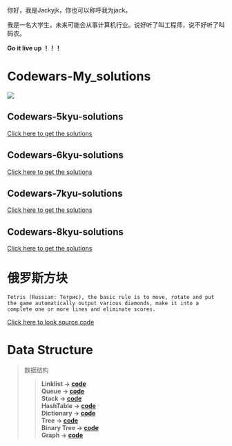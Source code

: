 你好，我是Jackyjk，你也可以称呼我为jack。

我是一名大学生，未来可能会从事计算机行业。说好听了叫工程师，说不好听了叫码农。

<strong>Go it live up ！！！</strong>

# Codewars-My_solutions
![](https://www.codewars.com/users/Jackyjk/badges/large) 
## Codewars-5kyu-solutions
[Click here to get the solutions](https://github.com/Jackyjk/MyDemo/tree/master/Mydemo/codewars/5kyu-solved)
## Codewars-6kyu-solutions
[Click here to get the solutions](https://github.com/Jackyjk/MyDemo/tree/master/Mydemo/codewars/6kyu-solved)
## Codewars-7kyu-solutions
[Click here to get the solutions](https://github.com/Jackyjk/MyDemo/tree/master/Mydemo/codewars/7kyu-solved)
## Codewars-8kyu-solutions
[Click here to get the solutions](https://github.com/Jackyjk/MyDemo/tree/master/Mydemo/codewars/8kyu-solved)

# 俄罗斯方块
    Tetris (Russian: Тетрис), the basic rule is to move, rotate and put the game automatically output various diamonds, make it into a complete one or more lines and eliminate scores.
[Click here to look source code](https://github.com/Jackyjk/MyDemo/tree/master/Mydemo/%E4%BF%84%E7%BD%97%E6%96%AF%E6%96%B9%E5%9D%97)
# Data Structure

>数据结构  
>><strong>Linklist<strong>  -> [code](https://github.com/Jackyjk/MyDemo/tree/master/Mydemo/%E6%95%B0%E6%8D%AE%E7%BB%93%E6%9E%84/Linklist)<br>
>>Queue   -> [code](https://github.com/Jackyjk/MyDemo/tree/master/Mydemo/%E6%95%B0%E6%8D%AE%E7%BB%93%E6%9E%84/Queue)<br>
>>Stack  -> [code](https://github.com/Jackyjk/MyDemo/tree/master/Mydemo/%E6%95%B0%E6%8D%AE%E7%BB%93%E6%9E%84/Stack)<br>
>>HashTable  -> [code](https://github.com/Jackyjk/MyDemo/tree/master/Mydemo/%E6%95%B0%E6%8D%AE%E7%BB%93%E6%9E%84/HashTable)<br> 
>>Dictionary  -> [code](https://github.com/Jackyjk/MyDemo/tree/master/Mydemo/%E6%95%B0%E6%8D%AE%E7%BB%93%E6%9E%84/Dictionary)  
>>Tree  -> [code](https://github.com/Jackyjk/MyDemo/tree/master/Mydemo/%E6%95%B0%E6%8D%AE%E7%BB%93%E6%9E%84/Tree)<br>
>>Binary Tree  -> [code](https://github.com/Jackyjk/MyDemo/tree/master/Mydemo/%E6%95%B0%E6%8D%AE%E7%BB%93%E6%9E%84/BinaryTree)<br>
>>Graph  -> [code](https://github.com/Jackyjk/MyDemo/tree/master/Mydemo/%E6%95%B0%E6%8D%AE%E7%BB%93%E6%9E%84/Graph)
